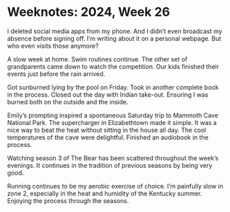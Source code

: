 <template data-parse>2024-06-30 #weeknotes</template>

# Weeknotes: 2024, Week 26

I deleted social media apps from my phone. And I didn’t even broadcast my absence before signing off. I’m writing about it on a personal webpage. But who even visits those anymore?

A slow week at home. Swim routines continue. The other set of grandparents came down to watch the competition. Our kids finished their events just before the rain arrived. 

Got sunburned lying by the pool on Friday. Took in another complete book in the process. Closed out the day with Indian take-out. Ensuring I was burned both on the outside and the inside. 

Emily’s prompting inspired a spontaneous Saturday trip to Mammoth Cave National Park. The supercharger in Elizabethtown made it simple. It was a nice way to beat the heat without sitting in the house all day. The cool temperatures of the cave were delightful. Finished an audiobook in the process. 

Watching season 3 of The Bear has been scattered throughout the week’s evenings. It continues in the tradition of previous seasons by being very good. 

Running continues to be my aerobic exercise of choice. I’m painfully slow in zone 2, especially in the heat and humidity of the Kentucky summer. Enjoying the process through the seasons. 